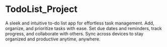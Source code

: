 # TodoList_Project
A sleek and intuitive to-do list app for effortless task management. Add, organize, and prioritize tasks with ease. Set due dates and reminders, track progress, and collaborate with others. Sync across devices to stay organized and productive anytime, anywhere.
